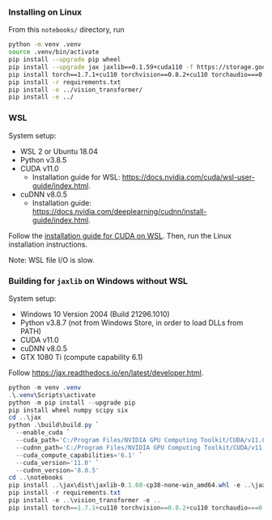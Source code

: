 ### Installing on Linux

From this `notebooks/` directory, run

```bash
python -m venv .venv
source .venv/bin/activate
pip install --upgrade pip wheel
pip install --upgrade jax jaxlib==0.1.59+cuda110 -f https://storage.googleapis.com/jax-releases/jax_releases.html
pip install torch==1.7.1+cu110 torchvision==0.8.2+cu110 torchaudio===0.7.2 -f https://download.pytorch.org/whl/torch_stable.html
pip install -r requirements.txt
pip install -e ../vision_transformer/
pip install -e ../
```

### WSL

System setup:

* WSL 2 or Ubuntu 18.04
* Python v3.8.5
* CUDA v11.0
  * Installation guide for WSL: <https://docs.nvidia.com/cuda/wsl-user-guide/index.html>.
* cuDNN v8.0.5
  * Installation guide: <https://docs.nvidia.com/deeplearning/cudnn/install-guide/index.html>.

Follow the [installation guide for CUDA on WSL](https://docs.nvidia.com/cuda/wsl-user-guide/index.html).
Then, run the Linux installation instructions.

Note: WSL file I/O is slow.

### Building for `jaxlib` on Windows without WSL

System setup:

* Windows 10 Version 2004 (Build 21296.1010)
* Python v3.8.7 (not from Windows Store, in order to load DLLs from PATH)
* CUDA v11.0
* cuDNN v8.0.5
* GTX 1080 Ti (compute capability 6.1)

Follow <https://jax.readthedocs.io/en/latest/developer.html>.

```powershell
python -m venv .venv
.\.venv\Scripts\activate
python -m pip install --upgrade pip
pip install wheel numpy scipy six
cd ..\jax
python .\build\build.py `
  --enable_cuda `
  --cuda_path='C:/Program Files/NVIDIA GPU Computing Toolkit/CUDA/v11.0' `
  --cudnn_path='C:/Program Files/NVIDIA GPU Computing Toolkit/CUDA/v11.0' `
  --cuda_compute_capabilities='6.1' `
  --cuda_version='11.0' `
  --cudnn_version='8.0.5'
cd ..\notebooks
pip install ..\jax\dist\jaxlib-0.1.60-cp38-none-win_amd64.whl -e ..\jax
pip install -r requirements.txt
pip install -e ..\vision_transformer -e ..
pip install torch==1.7.1+cu110 torchvision==0.8.2+cu110 torchaudio===0.7.2 -f https://download.pytorch.org/whl/torch_stable.html
```
